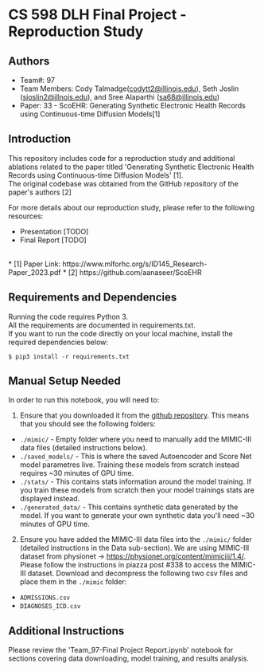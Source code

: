 # CS 598 DLH Final Project - Reproduction Study 
## Authors
* Team#: 97
* Team Members: Cody Talmadge(codytt2@illinois.edu), Seth Joslin (sjoslin2@illnois.edu), and Sree Alaparthi (sa68@illinois.edu)
* Paper: 33 - ScoEHR: Generating Synthetic Electronic Health Records using Continuous-time Diffusion Models[1]

## Introduction
This repository includes code for a reproduction study and additional ablations related to the paper titled 'Generating Synthetic Electronic Health Records using Continuous-time Diffusion Models' [1].<br/>
The original codebase was obtained from the GitHub repository of the paper's authors [2] 

For more details about our reproduction study, please refer to the following resources:

* Presentation [TODO]
* Final Report [TODO]

<br/>
* [1] Paper Link: https://www.mlforhc.org/s/ID145_Research-Paper_2023.pdf
* [2] https://github.com/aanaseer/ScoEHR

## Requirements and Dependencies

Running the code requires Python 3. <br/>
All the requirements are documented in requirements.txt.<br/>
If you want to run the code directly on your local machine, install the required dependencies below:
```
$ pip3 install -r requirements.txt
```


## Manual Setup Needed
In order to run this notebook, you will need to:
1. Ensure that you downloaded it from the [github repository](https://github.com/sjoslin2/Spring-24-DLH).  This means that you should see the following folders:
 - `./mimic/` - Empty folder where you need to manually add the MIMIC-III data files (detailed instructions below).
 - `./saved_models/` - This is where the saved Autoencoder and Score Net model parametres live.  Training these models from scratch instead requires ~30 minutes of GPU time.
 - `./stats/` - This contains stats information around the model training.  If you train these models from scratch then your model trainings stats are displayed instead.
 - `./generated_data/` - This contains synthetic data generated by the model.  If you want to generate your own synthetic data you'll need ~30 minutes of GPU time.

2. Ensure you have added the MIMIC-III data files into the `./mimic/` folder (detailed instructions in the Data sub-section).  We are using MIMIC-III dataset from physionet -> https://physionet.org/content/mimiciii/1.4/. Please follow the instructions in piazza post #338 to access the MIMIC-III dataset. Download and decompress the following two csv files and place them in the `./mimic` folder:
- `ADMISSIONS.csv`
- `DIAGNOSES_ICD.csv`

## Additional Instructions
Please review the 'Team_97-Final Project Report.ipynb' notebook for sections covering data downloading, model training, and results analysis.
